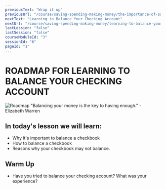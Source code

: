 ```yaml
---
previousText: "Wrap it up"
previousUrl: "/course/saving-spending-making-money/the-importance-of-saving/summary"
nextText: "Learning to Balance Your Checking Account"
nextUrl: "/course/saving-spending-making-money/learning-to-balance-your-checking-account/learning-to-balance-your-checking-account"
lastLession: "false"
lastSession: "false"
courseModuleId: "3"
sessionId: "6"
pageId: "1"
---
```



# ROADMAP FOR LEARNING TO BALANCE YOUR CHECKING ACCOUNT

![Roadmap](/assets/img/roadmap.png)
<sparkle-character-intro class="shift-up-overlap" position="right" character="jen">
"Balancing your money is the key to having enough." - Elizabeth Warren
</sparkle-character-intro>

## In today's lesson we will learn:

- Why it's important to balance a checkbook
- How to balance a checkbook
- Reasons why your checkbook may not balance.



## Warm Up
- Have you tried to balance your checking account? What was your experience? 